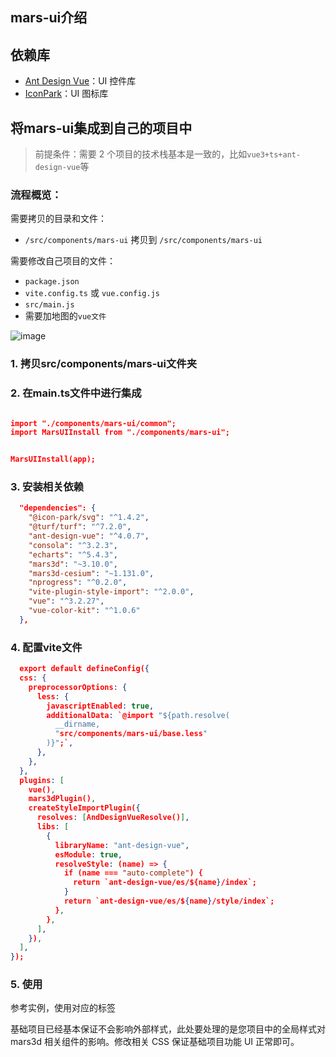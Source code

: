 
## mars-ui介绍

## 依赖库
- [Ant Design Vue](https://next.antdv.com/components/overview-cn/)：UI 控件库
- [IconPark](https://iconpark.oceanengine.com/official)：UI 图标库


## 将mars-ui集成到自己的项目中

> 前提条件：需要 2 个项目的技术栈基本是一致的，比如`vue3+ts+ant-design-vue`等


### 流程概览：

需要拷贝的目录和文件：

- `/src/components/mars-ui` 拷贝到 `/src/components/mars-ui`

需要修改自己项目的文件：

- `package.json`
- `vite.config.ts` 或 `vue.config.js`
- `src/main.js`
- 需要加地图的`vue文件`

![image](http://mars3d.cn/dev/img/guide/project-vue-hebing.jpg)

### 1. 拷贝src/components/mars-ui文件夹
### 2. 在main.ts文件中进行集成
```json

import "./components/mars-ui/common";
import MarsUIInstall from "./components/mars-ui";


MarsUIInstall(app);
```
### 3. 安装相关依赖
```json
  "dependencies": {
    "@icon-park/svg": "^1.4.2",
    "@turf/turf": "^7.2.0",
    "ant-design-vue": "^4.0.7",
    "consola": "^3.2.3",
    "echarts": "^5.4.3",
    "mars3d": "~3.10.0",
    "mars3d-cesium": "~1.131.0",
    "nprogress": "^0.2.0",
    "vite-plugin-style-import": "^2.0.0",
    "vue": "^3.2.27",
    "vue-color-kit": "^1.0.6"
  },
```

### 4. 配置vite文件
```json
  export default defineConfig({
  css: {
    preprocessorOptions: {
      less: {
        javascriptEnabled: true,
        additionalData: `@import "${path.resolve(
          __dirname,
          "src/components/mars-ui/base.less"
        )}";`,
      },
    },
  },
  plugins: [
    vue(),
    mars3dPlugin(),
    createStyleImportPlugin({
      resolves: [AndDesignVueResolve()],
      libs: [
        {
          libraryName: "ant-design-vue",
          esModule: true,
          resolveStyle: (name) => {
            if (name === "auto-complete") {
              return `ant-design-vue/es/${name}/index`;
            }
            return `ant-design-vue/es/${name}/style/index`;
          },
        },
      ],
    }),
  ],
});
```

### 5. 使用
参考实例，使用对应的标签

基础项目已经基本保证不会影响外部样式，此处要处理的是您项目中的全局样式对 mars3d 相关组件的影响。修改相关 CSS 保证基础项目功能 UI 正常即可。

